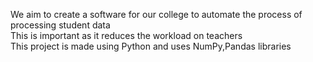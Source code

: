 
We aim to create a software for our college to automate the process of processing student data <br>
This is important as it reduces the workload on teachers <br>
This project is made using Python and uses NumPy,Pandas libraries <br>


